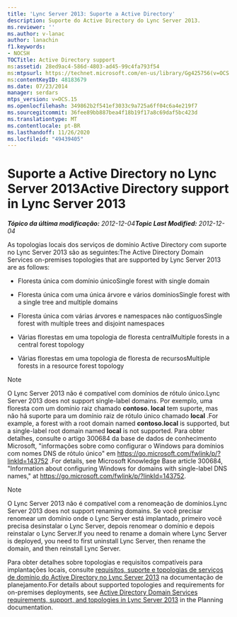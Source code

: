 ```yaml
---
title: 'Lync Server 2013: Suporte a Active Directory'
description: Suporte do Active Directory do Lync Server 2013.
ms.reviewer: ''
ms.author: v-lanac
author: lanachin
f1.keywords:
- NOCSH
TOCTitle: Active Directory support
ms:assetid: 28ed9ac4-586d-4803-ad45-99c4fa793f54
ms:mtpsurl: https://technet.microsoft.com/en-us/library/Gg425756(v=OCS.15)
ms:contentKeyID: 48183679
ms.date: 07/23/2014
manager: serdars
mtps_version: v=OCS.15
ms.openlocfilehash: 349862b2f541ef3033c9a725a6ff04c6a4e219f7
ms.sourcegitcommit: 36fee89bb887bea4f18b19f17a8c69daf5bc423d
ms.translationtype: MT
ms.contentlocale: pt-BR
ms.lasthandoff: 11/26/2020
ms.locfileid: "49439405"
---
```

# <a name="active-directory-support-in-lync-server-2013"></a><span data-ttu-id="30010-103">Suporte a Active Directory no Lync Server 2013</span><span class="sxs-lookup"><span data-stu-id="30010-103">Active Directory support in Lync Server 2013</span></span>

<div data-xmlns="http://www.w3.org/1999/xhtml">

<div class="topic" data-xmlns="http://www.w3.org/1999/xhtml" data-msxsl="urn:schemas-microsoft-com:xslt" data-cs="https://msdn.microsoft.com/">

<div data-asp="https://msdn2.microsoft.com/asp">



</div>

<div id="mainSection">

<div id="mainBody"><span data-ttu-id="30010-104">

<span> </span></span><span class="sxs-lookup"><span data-stu-id="30010-104">

<span> </span></span></span>

<span data-ttu-id="30010-105">_**Tópico da última modificação:** 2012-12-04_</span><span class="sxs-lookup"><span data-stu-id="30010-105">_**Topic Last Modified:** 2012-12-04_</span></span>

<span data-ttu-id="30010-106">As topologias locais dos serviços de domínio Active Directory com suporte no Lync Server 2013 são as seguintes:</span><span class="sxs-lookup"><span data-stu-id="30010-106">The Active Directory Domain Services on-premises topologies that are supported by Lync Server 2013 are as follows:</span></span>

  - <span data-ttu-id="30010-107">Floresta única com domínio único</span><span class="sxs-lookup"><span data-stu-id="30010-107">Single forest with single domain</span></span>

  - <span data-ttu-id="30010-108">Floresta única com uma única árvore e vários domínios</span><span class="sxs-lookup"><span data-stu-id="30010-108">Single forest with a single tree and multiple domains</span></span>

  - <span data-ttu-id="30010-109">Floresta única com várias árvores e namespaces não contíguos</span><span class="sxs-lookup"><span data-stu-id="30010-109">Single forest with multiple trees and disjoint namespaces</span></span>

  - <span data-ttu-id="30010-110">Várias florestas em uma topologia de floresta central</span><span class="sxs-lookup"><span data-stu-id="30010-110">Multiple forests in a central forest topology</span></span>

  - <span data-ttu-id="30010-111">Várias florestas em uma topologia de floresta de recursos</span><span class="sxs-lookup"><span data-stu-id="30010-111">Multiple forests in a resource forest topology</span></span>

<div>


> [!NOTE]  
> <span data-ttu-id="30010-112">O Lync Server 2013 não é compatível com domínios de rótulo único.</span><span class="sxs-lookup"><span data-stu-id="30010-112">Lync Server 2013 does not support single-label domains.</span></span> <span data-ttu-id="30010-113">Por exemplo, uma floresta com um domínio raiz chamado <STRONG>contoso. local</STRONG> tem suporte, mas não há suporte para um domínio raiz de rótulo único chamado <STRONG>local</STRONG> .</span><span class="sxs-lookup"><span data-stu-id="30010-113">For example, a forest with a root domain named <STRONG>contoso.local</STRONG> is supported, but a single-label root domain named <STRONG>local</STRONG> is not supported.</span></span> <span data-ttu-id="30010-114">Para obter detalhes, consulte o artigo 300684 da base de dados de conhecimento Microsoft, "informações sobre como configurar o Windows para domínios com nomes DNS de rótulo único" em <A href="https://go.microsoft.com/fwlink/p/?linkid=143752">https://go.microsoft.com/fwlink/p/?linkId=143752</A> .</span><span class="sxs-lookup"><span data-stu-id="30010-114">For details, see Microsoft Knowledge Base article 300684, "Information about configuring Windows for domains with single-label DNS names," at <A href="https://go.microsoft.com/fwlink/p/?linkid=143752">https://go.microsoft.com/fwlink/p/?linkId=143752</A>.</span></span>



</div>

<div>


> [!NOTE]  
> <span data-ttu-id="30010-115">O Lync Server 2013 não é compatível com a renomeação de domínios.</span><span class="sxs-lookup"><span data-stu-id="30010-115">Lync Server 2013 does not support renaming domains.</span></span> <span data-ttu-id="30010-116">Se você precisar renomear um domínio onde o Lync Server está implantado, primeiro você precisa desinstalar o Lync Server, depois renomear o domínio e depois reinstalar o Lync Server.</span><span class="sxs-lookup"><span data-stu-id="30010-116">If you need to rename a domain where Lync Server is deployed, you need to first uninstall Lync Server, then rename the domain, and then reinstall Lync Server.</span></span>



</div>

<span data-ttu-id="30010-117">Para obter detalhes sobre topologias e requisitos compatíveis para implantações locais, consulte [requisitos, suporte e topologias de serviços de domínio do Active Directory no Lync Server 2013](lync-server-2013-active-directory-domain-services-requirements-support-and-topologies.md) na documentação de planejamento.</span><span class="sxs-lookup"><span data-stu-id="30010-117">For details about supported topologies and requirements for on-premises deployments, see [Active Directory Domain Services requirements, support, and topologies in Lync Server 2013](lync-server-2013-active-directory-domain-services-requirements-support-and-topologies.md) in the Planning documentation.</span></span>

<span data-ttu-id="30010-118"></div>

<span> </span>

</div>

</div>

</span><span class="sxs-lookup"><span data-stu-id="30010-118"></div>

<span> </span>

</div>

</div>

</span></span></div>

